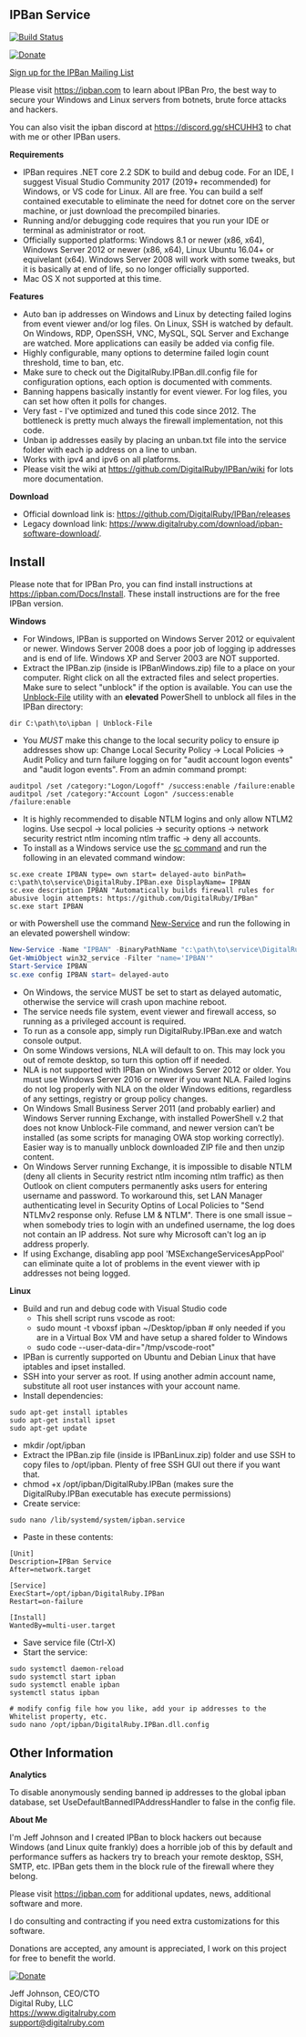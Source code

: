 IPBan Service
-----
[![Build Status](https://dev.azure.com/DigitalRuby/DigitalRuby/_apis/build/status/DigitalRuby_IPBan?branchName=master)](https://dev.azure.com/DigitalRuby/DigitalRuby/_build/latest?definitionId=4&branchName=master)

[![Donate](https://img.shields.io/badge/Donate-PayPal-green.svg)](https://www.paypal.com/cgi-bin/webscr?cmd=_s-xclick&hosted_button_id=7EJ3K33SRLU9E)

<a href="https://email.digitalruby.com/SubscribeInitial/IPBan">Sign up for the IPBan Mailing List</a>

Please visit <a href='https://ipban.com'>https://ipban.com</a> to learn about IPBan Pro, the best way to secure your Windows and Linux servers from botnets, brute force attacks and hackers.

You can also visit the ipban discord at https://discord.gg/sHCUHH3 to chat with me or other IPBan users.

**Requirements**
- IPBan requires .NET core 2.2 SDK to build and debug code. For an IDE, I suggest Visual Studio Community 2017 (2019+ recommended) for Windows, or VS code for Linux. All are free. You can build a self contained executable to eliminate the need for dotnet core on the server machine, or just download the precompiled binaries.
- Running and/or debugging code requires that you run your IDE or terminal as administrator or root.
- Officially supported platforms: Windows 8.1 or newer (x86, x64), Windows Server 2012 or newer (x86, x64), Linux Ubuntu 16.04+ or equivelant (x64). Windows Server 2008 will work with some tweaks, but it is basically at end of life, so no longer officially supported.
- Mac OS X not supported at this time.

**Features**
- Auto ban ip addresses on Windows and Linux by detecting failed logins from event viewer and/or log files. On Linux, SSH is watched by default. On Windows, RDP, OpenSSH, VNC, MySQL, SQL Server and Exchange are watched. More applications can easily be added via config file.
- Highly configurable, many options to determine failed login count threshold, time to ban, etc.
- Make sure to check out the DigitalRuby.IPBan.dll.config file for configuration options, each option is documented with comments.
- Banning happens basically instantly for event viewer. For log files, you can set how often it polls for changes.
- Very fast - I've optimized and tuned this code since 2012. The bottleneck is pretty much always the firewall implementation, not this code.
- Unban ip addresses easily by placing an unban.txt file into the service folder with each ip address on a line to unban.
- Works with ipv4 and ipv6 on all platforms.
- Please visit the wiki at https://github.com/DigitalRuby/IPBan/wiki for lots more documentation.

**Download**

- Official download link is: https://github.com/DigitalRuby/IPBan/releases
- Legacy download link: https://www.digitalruby.com/download/ipban-software-download/.

Install
------

Please note that for IPBan Pro, you can find install instructions at https://ipban.com/Docs/Install. These install instructions are for the free IPBan version.

**Windows**
- For Windows, IPBan is supported on Windows Server 2012 or equivalent or newer. Windows Server 2008 does a poor job of logging ip addresses and is end of life. Windows XP and Server 2003 are NOT supported.
- Extract the IPBan.zip (inside is IPBanWindows.zip) file to a place on your computer. Right click on all the extracted files and select properties. Make sure to select "unblock" if the option is available.  You can use the [Unblock-File](https://docs.microsoft.com/en-us/powershell/module/microsoft.powershell.utility/unblock-file?view=powershell-6) utility with an **elevated** PowerShell to unblock all files in the IPBan directory:
```
dir C:\path\to\ipban | Unblock-File
```
- You *MUST* make this change to the local security policy to ensure ip addresses show up: 
Change Local Security Policy -> Local Policies -> Audit Policy and turn failure logging on for "audit account logon events" and "audit logon events".
From an admin command prompt:

```
auditpol /set /category:"Logon/Logoff" /success:enable /failure:enable
auditpol /set /category:"Account Logon" /success:enable /failure:enable
```

- It is highly recommended to disable NTLM logins and only allow NTLM2 logins. Use secpol -> local policies -> security options -> network security restrict ntlm incoming ntlm traffic -> deny all accounts.
- To install as a Windows service use the [sc command](https://docs.microsoft.com/en-us/windows-server/administration/windows-commands/sc-create) and run the following in an elevated command window:
```
sc.exe create IPBAN type= own start= delayed-auto binPath= c:\path\to\service\DigitalRuby.IPBan.exe DisplayName= IPBAN
sc.exe description IPBAN "Automatically builds firewall rules for abusive login attempts: https://github.com/DigitalRuby/IPBan"
sc.exe start IPBAN
```
or with Powershell use the command [New-Service](https://docs.microsoft.com/en-us/powershell/module/microsoft.powershell.management/new-service) and run the following in an elevated powershell window:
```powershell
New-Service -Name "IPBAN" -BinaryPathName "c:\path\to\service\DigitalRuby.IPBan.exe" -StartupType automatic -DisplayName "IPBAN" -Description "Automatically builds firewall rules for abusive login attempts: https://github.com/DigitalRuby/IPBan"
Get-WmiObject win32_service -Filter "name='IPBAN'"
Start-Service IPBAN
sc.exe config IPBAN start= delayed-auto
```
- On Windows, the service MUST be set to start as delayed automatic, otherwise the service will crash upon machine reboot.
- The service needs file system, event viewer and firewall access, so running as a privileged account is required.
- To run as a console app, simply run DigitalRuby.IPBan.exe and watch console output.
- On some Windows versions, NLA will default to on. This may lock you out of remote desktop, so turn this option off if needed.
- NLA is not supported with IPBan on Windows Server 2012 or older. You must use Windows Server 2016 or newer if you want NLA. Failed logins do not log properly with NLA on the older Windows editions, regardless of any settings, registry or group policy changes.
- On Windows Small Business Server 2011 (and probably earlier) and Windows Server running Exchange, with installed PowerShell v.2 that does not know Unblock-File command, and newer version can’t be installed (as some scripts for managing OWA stop working correctly). Easier way is to manually unblock downloaded ZIP file and then unzip content.
- On Windows Server running Exchange, it is impossible to disable NTLM (deny all clients in Security restrict ntlm incoming ntlm traffic) as then Outlook on client computers permanently asks users for entering username and password. To workaround this, set LAN Manager authenticating level in Security Optins of Local Policies to "Send NTLMv2 response only. Refuse LM & NTLM". There is one small issue – when somebody tries to login with an undefined username, the log does not contain an IP address. Not sure why Microsoft can't log an ip address properly.
- If using Exchange, disabling app pool 'MSExchangeServicesAppPool' can eliminate quite a lot of problems in the event viewer with ip addresses not being logged.

**Linux**

- Build and run and debug code with Visual Studio code
	- This shell script runs vscode as root:
	- sudo mount -t vboxsf ipban ~/Desktop/ipban # only needed if you are in a Virtual Box VM and have setup a shared folder to Windows
	- sudo code --user-data-dir="/tmp/vscode-root"
- IPBan is currently supported on Ubuntu and Debian Linux that have iptables and ipset installed.
- SSH into your server as root. If using another admin account name, substitute all root user instances with your account name.
- Install dependencies:
```
sudo apt-get install iptables
sudo apt-get install ipset
sudo apt-get update
```
- mkdir /opt/ipban
- Extract the IPBan.zip file (inside is IPBanLinux.zip) folder and use SSH to copy files to /opt/ipban. Plenty of free SSH GUI out there if you want that.
- chmod +x /opt/ipban/DigitalRuby.IPBan (makes sure the DigitalRuby.IPBan executable has execute permissions)
- Create service:
```
sudo nano /lib/systemd/system/ipban.service
```
- Paste in these contents:
```
[Unit]
Description=IPBan Service
After=network.target

[Service]
ExecStart=/opt/ipban/DigitalRuby.IPBan
Restart=on-failure

[Install]
WantedBy=multi-user.target
```
- Save service file (Ctrl-X)
- Start the service:
```
sudo systemctl daemon-reload 
sudo systemctl start ipban
sudo systemctl enable ipban
systemctl status ipban

# modify config file how you like, add your ip addresses to the Whitelist property, etc.
sudo nano /opt/ipban/DigitalRuby.IPBan.dll.config
```

Other Information
------

**Analytics**

To disable anonymously sending banned ip addresses to the global ipban database, set UseDefaultBannedIPAddressHandler to false in the config file.

**About Me**

I'm Jeff Johnson and I created IPBan to block hackers out because Windows (and Linux quite frankly) does a horrible job of this by default and performance suffers as hackers try to breach your remote desktop, SSH, SMTP, etc. IPBan gets them in the block rule of the firewall where they belong.

Please visit <a href='https://ipban.com'>https://ipban.com</a> for additional updates, news, additional software and more.

I do consulting and contracting if you need extra customizations for this software.

Donations are accepted, any amount is appreciated, I work on this project for free to benefit the world.

[![Donate](https://img.shields.io/badge/Donate-PayPal-green.svg)](https://www.paypal.com/cgi-bin/webscr?cmd=_s-xclick&hosted_button_id=7EJ3K33SRLU9E)

Jeff Johnson, CEO/CTO  
Digital Ruby, LLC  
https://www.digitalruby.com  
support@digitalruby.com


